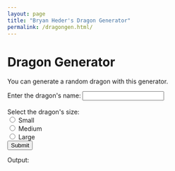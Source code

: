 ```yaml
---
layout: page
title: "Bryan Heder's Dragon Generator"
permalink: /dragongen.html/
---
```


<html>
  <head>
<!--     <title>Bryan Heder's Dragon Generator</title> -->
  </head>
  <body>
    <h1>Dragon Generator</h1>
    <p>You can generate a random dragon with this generator.</p>
    <form id="form1">
      <!-- Name -->
      <label for="name">Enter the dragon's name: </label>
      <input type="text" id="name" name="name" required><br><br>
      <!-- Size -->
      Select the dragon's size: <br>
      <input type="radio" id="small" name="size" value="Small" required>
      <label for="small">Small</label><br>
      <input type="radio" id="medium" name="size" value="Medium" required>
      <label for="medium">Medium</label><br>
      <input type="radio" id="large" name="size" value="Large" required>
      <label for="large">Large</label><br>
      <!-- Submit -->
      <button type="button" onclick="showInput();">Submit</button>
    </form>
    <!-- Output -->
    <p id="output">Output: </p>
    <!-- JavaScript -->
    <script language="JavaScript">
      function showInput() {
        const form = document.forms["form1"];
        let text = document.getElementById("output").innerHTML;
        text += document.getElementById("name").value + 
          document.getElementsByName("size").value;
        document.getElementById("output").innerHTML = text;
      }
    </script>
    </body>
</html>
